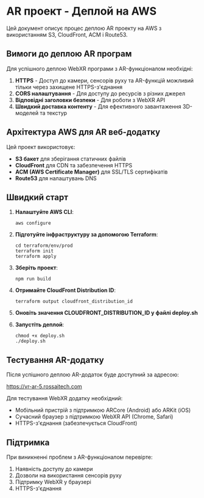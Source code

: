 # AR проект - Деплой на AWS

Цей документ описує процес деплою AR проекту на AWS з використанням S3, CloudFront, ACM і Route53.

## Вимоги до деплою AR програм

Для успішного деплою WebXR програми з AR-функціоналом необхідні:

1. **HTTPS** - Доступ до камери, сенсорів руху та AR-функцій можливий тільки через захищене HTTPS-з'єднання
2. **CORS налаштування** - Для доступу до ресурсів з різних джерел
3. **Відповідні заголовки безпеки** - Для роботи з WebXR API
4. **Швидкий доставка контенту** - Для ефективного завантаження 3D-моделей та текстур

## Архітектура AWS для AR веб-додатку

Цей проект використовує:

- **S3 бакет** для зберігання статичних файлів
- **CloudFront** для CDN та забезпечення HTTPS
- **ACM (AWS Certificate Manager)** для SSL/TLS сертифікатів
- **Route53** для налаштувань DNS

## Швидкий старт

1. **Налаштуйте AWS CLI**:
   ```
   aws configure
   ```

2. **Підготуйте інфраструктуру за допомогою Terraform**:
   ```
   cd terraform/env/prod
   terraform init
   terraform apply
   ```

3. **Зберіть проект**:
   ```
   npm run build
   ```

4. **Отримайте CloudFront Distribution ID**:
   ```
   terraform output cloudfront_distribution_id
   ```

5. **Оновіть значення CLOUDFRONT_DISTRIBUTION_ID у файлі deploy.sh**

6. **Запустіть деплой**:
   ```
   chmod +x deploy.sh
   ./deploy.sh
   ```

## Тестування AR-додатку

Після успішного деплою AR-додаток буде доступний за адресою:

https://vr-ar-5.rossaitech.com

Для тестування WebXR додатку необхідний:
- Мобільний пристрій з підтримкою ARCore (Android) або ARKit (iOS)
- Сучасний браузер з підтримкою WebXR API (Chrome, Safari) 
- HTTPS-з'єднання (забезпечується CloudFront)

## Підтримка

При виникненні проблем з AR-функціоналом перевірте:
1. Наявність доступу до камери
2. Дозволи на використання сенсорів руху
3. Підтримку WebXR у браузері
4. HTTPS-з'єднання 
